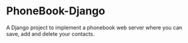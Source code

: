 # PhoneBook-Django
A Django project to implement a phonebook web server where you can save, add and delete your contacts.
